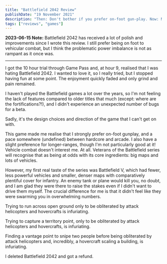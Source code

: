 ```yaml
---
title: "Battlefield 2042 Review"
publishDate: "19 November 2021"
description: "Then: Don't bother if you prefer on-foot gun-play. Now: Much better after several updates!"
tags: ["reviews", "games"]
---
```


**2023-06-15 Note:** Battlefield 2042 has received a lot of polish and improvements since I wrote this review. I still prefer being on foot to vehicular combat, but I think the problematic power imbalance is not as rampant as it once was.

---

I got the 10 hour trial through Game Pass and, at hour 9, realised that I was hating Battlefield 2042. I wanted to love it, so I really tried, but I stopped having fun at some point. The enjoyment quickly faded and only grind and pain remained.

I haven't played the Battlefield games a lot over the years, so I'm not feeling the lack of features compared to older titles that much (except: where are the fortifications?!), and I didn't experience an unexpected number of bugs for a beta.

Sadly, it's the design choices and direction of the game that I can't get on with.

This game made me realise that I strongly prefer on-foot gunplay, and a pace somewhere (undefined) between hardcore and arcade. I also have a slight preference for longer-ranges, though I'm not particularly good at it! Vehicle combat doesn't interest me. At all. Veterans of the Battlefield series will recognise that as being at odds with its core ingredients: big maps and lots of vehicles.

However, my first real taste of the series was Battlefield V, which had fewer, less powerful vehicles and smaller, denser maps with comparatively plentiful cover for infantry. An enemy tank or plane would kill you, no doubt, and I am glad they were there to raise the stakes even if I didn't want to drive them myself. The crucial difference for me is that it didn't feel like they were swarming you in overwhelming numbers.

Trying to run across open ground only to be obliterated by attack helicopters and hovercrafts is infuriating.

Trying to capture a territory point, only to be obliterated by attack helicopters and hovercrafts, is infuriating.

Finding a vantage point to snipe two people before being obliterated by attack helicopters and, incredibly, a hovercraft scaling a building, is infuriating.

I deleted Battlefield 2042 and got a refund.
